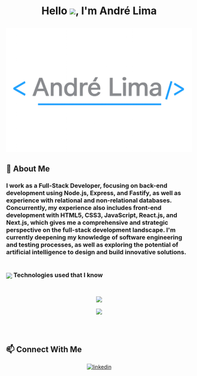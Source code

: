 <h1 align="center">Hello <img src="https://raw.githubusercontent.com/kaueMarques/kaueMarques/master/hi.gif" height="30px">, I'm André Lima</h1>

##

<div style="margin-top:2px"></div>

<p align="center">
  <a href="https://skillicons.dev">
    <img src="./img/img01.png" />
  </a>
</p>

## 📝 About Me

<h3>I work as a Full-Stack Developer, focusing on back-end development using Node.js, Express, and Fastify, as well as experience with relational and non-relational databases.
Concurrently, my experience also includes front-end development with HTML5, CSS3, JavaScript, React.js, and Next.js, which gives me a comprehensive and strategic perspective on the full-stack development landscape.
I'm currently deepening my knowledge of software engineering and testing processes, as well as exploring the potential of artificial intelligence to design and build innovative solutions.
<br>
<br>

### <img align="center" src="https://media2.giphy.com/media/QssGEmpkyEOhBCb7e1/giphy.gif?cid=ecf05e47a0n3gi1bfqntqmob8g9aid1oyj2wr3ds3mg700bl&rid=giphy.gif" width ="30"/> Technologies used that I know

<br>

<p align="center">
<img src="https://skillicons.dev/icons?i=html,css,javascript,typescript,react,next,cypress,postgres,githubactions&theme=dark&perline=12" />
</p>

<p align="center">
<img src="https://skills.syvixor.com/api/icons?i=typescript,nodejs,express,fastify,java,jest,sqlite,mongodb,docker&theme=dark&perline=12" />
</p>
<br>
<br>

## 📫 Connect With Me 
<p align="center"> 
<a href="https://www.linkedin.com/in/andrelimalourenco/" target="_blank">
<img src="https://img.shields.io/badge/linkedin-%231E77B5.svg?&style=for-the-badge&logo=linkedin&logoColor=white" alt=linkedin style="margin-bottom: 5px;" />
</a>
</p>

<br>
<br>
<br>
